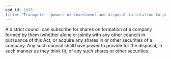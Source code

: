```yaml
---
esd_id: 1935
title: "Transport - powers of investment and disposal in relation to public transport companies"
---
```


A district council can subscribe for shares on formation of a company formed by them (whether alone or jointly with any other council) in pursuance of this Act; or acquire any shares in or other securities of a company.  Any such council shall have power to provide for the disposal, in such manner as they think fit, of any such shares or other securities.

